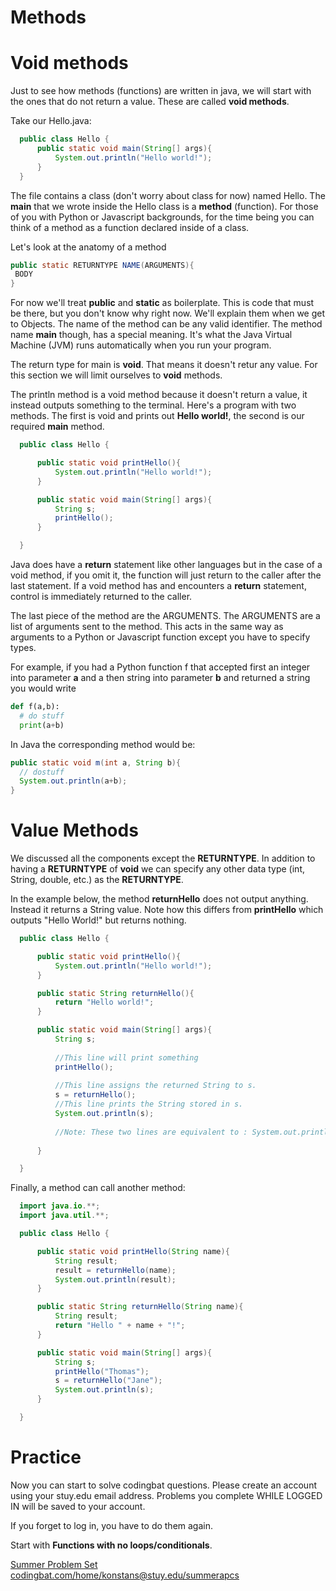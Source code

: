 
# Methods

# Void methods

Just to see how methods (functions) are written in java, we will start with the ones that do not return a value. These are called **void methods**.

Take our Hello.java:

```java
  public class Hello {
      public static void main(String[] args){
          System.out.println("Hello world!");
      }
  }
```

The file contains a class (don't worry about class for now) named Hello. 
The  **main** that we wrote inside the Hello class is a **method** (function). 
For those of you with Python or Javascript backgrounds, for the time being you 
can think of a method as a function declared inside of a class.

Let's look at the anatomy of a method
```java
public static RETURNTYPE NAME(ARGUMENTS){
 BODY
}
```

For now we'll treat **public** and **static** as boilerplate. This is 
code that must be there, but you don't know why right now. We'll
explain them when we get to Objects. The name of the method can be any
valid identifier. The method name **main** though, has a special
meaning. It's what the Java Virtual Machine (JVM) runs automatically
when you run your program. 

The return type for main is **void**. That means it doesn't retur any value. 
For this section we will limit ourselves to **void** methods. 

The println method is a void method because it doesn't return a value, it instead outputs something to the terminal.
Here's a program  with two methods. The first is void and prints out **Hello world!**, the second
is our required **main** method.


```java
  public class Hello {

      public static void printHello(){
          System.out.println("Hello world!");
      }

      public static void main(String[] args){
          String s;
          printHello();
      }

  }
```


Java does have a **return** statement like other languages but in the
case of a void method, if you omit it, the function will just return
to the caller after the last statement. If a void method has and
encounters a **return** statement, control is immediately returned to
the caller.

The last piece of the method are the ARGUMENTS. The ARGUMENTS are a
list of arguments sent to the method. This acts in the same way as
arguments to a Python or Javascript function except you have to
specify types. 

For example, if you had a Python function f that accepted
first an integer into parameter **a** and a then  string into parameter
**b** and returned a string you would write


```python
def f(a,b):
  # do stuff
  print(a+b)
```


In Java the corresponding method would be:
```java
public static void m(int a, String b){
  // dostuff
  System.out.println(a+b);
}
```


# Value Methods

We discussed all the components except the **RETURNTYPE**. In addition
to having a **RETURNTYPE** of **void** we can specify any other data 
type (int, String, double, etc.) as the **RETURNTYPE**. 

In the example below, the method **returnHello**
does not output anything. Instead it returns a String value. Note how
this differs from **printHello** which outputs "Hello World!" but
returns nothing.


```java
  public class Hello {

      public static void printHello(){
          System.out.println("Hello world!");
      }

      public static String returnHello(){
          return "Hello world!";
      }

      public static void main(String[] args){
          String s;
          
          //This line will print something
          printHello();
          
          //This line assigns the returned String to s.
          s = returnHello();
          //This line prints the String stored in s.
          System.out.println(s);
          
          //Note: These two lines are equivalent to : System.out.println(returnHello());
          
      }

  }
```


Finally, a method can call another method:

```java
  import java.io.**;
  import java.util.**;

  public class Hello {

      public static void printHello(String name){
          String result;
          result = returnHello(name);
          System.out.println(result);
      }

      public static String returnHello(String name){
          String result;
          return "Hello " + name + "!";
      }

      public static void main(String[] args){
          String s;
          printHello("Thomas");
          s = returnHello("Jane");
          System.out.println(s);
      }

  }
```


# Practice
Now you can start to solve codingbat questions. Please create an account using your stuy.edu email address. Problems you complete WHILE LOGGED IN will be saved to your account. 

If you forget to log in, you have to do them again. 

Start with **Functions with no loops/conditionals**.

[Summer Problem Set codingbat.com/home/konstans@stuy.edu/summerapcs](https://codingbat.com/home/konstans@stuy.edu/summerapcs)
